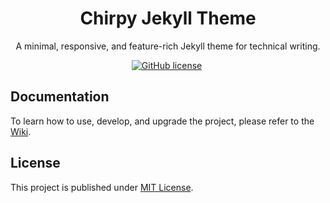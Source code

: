 <div align="center">

  # Chirpy Jekyll Theme

  A minimal, responsive, and feature-rich Jekyll theme for technical writing.
  
  [![GitHub license](https://img.shields.io/github/license/cotes2020/jekyll-theme-chirpy.svg)][license]&nbsp;

</div>

## Documentation

To learn how to use, develop, and upgrade the project, please refer to the [Wiki][wiki].

## License

This project is published under [MIT License][license].

[license]: https://github.com/cotes2020/jekyll-theme-chirpy/blob/master/LICENSE
[wiki]: https://github.com/cotes2020/jekyll-theme-chirpy/wiki
